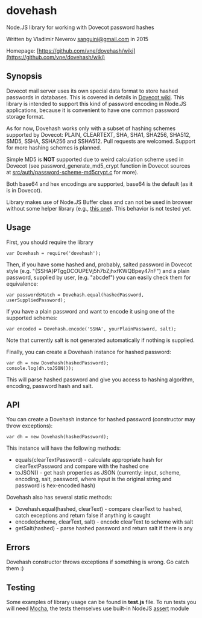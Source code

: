dovehash
==========

Node.JS library for working with Dovecot password hashes

Written by Vladimir Neverov <sanguini@gmail.com> in 2015

Homepage: [https://github.com/vne/dovehash/wiki](https://github.com/vne/dovehash/wiki)

Synopsis
--------

Dovecot mail server uses its own special data format to store hashed passwords in databases. This is covered in details
in [Dovecot wiki](http://wiki2.dovecot.org/Authentication/PasswordSchemes). This library is intended to support
this kind of password encoding in Node.JS applications, because it is convenient to have one common password storage
format.

As for now, Dovehash works only with a subset of hashing schemes supported by Dovecot:
PLAIN, CLEARTEXT, SHA, SHA1, SHA256, SHA512, SMD5, SSHA, SSHA256 and SSHA512.
Pull requests are welcomed. Support for more hashing schemes is planned.

Simple MD5 is **NOT** supported due to weird calculation scheme used in Dovecot (see password\_generate\_md5\_crypt function in Dovecot sources at [src/auth/password-scheme-md5crypt.c](http://hg.dovecot.org/dovecot-2.2/file/3d612ade5d75/src/auth/password-scheme-md5crypt.c) for more).

Both base64 and hex encodings are supported, base64 is the default (as it is in Dovecot).

Library makes use of Node.JS Buffer class and can not be used in browser without some helper library (e.g., [this one](https://github.com/feross/buffer)).
This behavior is not tested yet.

Usage
-----

First, you should require the library

	var Dovehash = require('dovehash');

Then, if you have some hashed and, probably, salted password in Dovecot style
(e.g. "{SSHA}PTggDCOUPEVj5h7bZjhxfKWQBpey47nF") and a plain password, supplied by user, (e.g. "abcdef")
you can easily check them for equivalence:

	var passwordsMatch = Dovehash.equal(hashedPassword, userSuppliedPassword);

If you have a plain password and want to encode it using one of the supported schemes:

	var encoded = Dovehash.encode('SSHA', yourPlainPassword, salt);

Note that currently salt is not generated automatically if nothing is supplied.

Finally, you can create a Dovehash instance for hashed password:

	var dh = new Dovehash(hashedPassword);
	console.log(dh.toJSON());

This will parse hashed password and give you access to hashing algorithm, encoding, password hash and salt.

API
---

You can create a Dovehash instance for hashed password (constructor may throw exceptions):

	var dh = new Dovehash(hashedPassword);

This instance will have the following methods:

 - equals(clearTextPassword) - calculate appropriate hash for clearTextPassword and compare with the hashed one
 - toJSON() - get hash properties as JSON (currently: input, scheme, encoding, salt, password, where input is the original string and password is hex-encoded hash)

Dovehash also has several static methods:

 - Dovehash.equal(hashed, clearText) - compare clearText to hashed, catch exceptions and return false if anything is caught
 - encode(scheme, clearText, salt) - encode clearText to scheme with salt
 - getSalt(hashed) - parse hashed password and return salt if there is any

Errors
------

Dovehash constructor throws exceptions if something is wrong. Go catch them :)

Testing
-------

Some examples of library usage can be found in **test.js** file. To run tests you will
need [Mocha](http://visionmedia.github.io/mocha/), the tests themselves use built-in
NodeJS [assert](http://nodejs.org/api/assert.html) module

